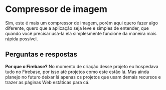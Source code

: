 # Compressor de imagem
Sim, este é mais um compressor de imagem, porém aqui quero fazer algo diferente, quero que a aplicação seja leve e simples de entender, que quando você precisar usá-la ela simplesmente funcione da maneira mais rápida possível.

## Perguntas e respostas
**Por que o Firebase?** No momento de criação desse projeto eu hospedava tudo no Firebase, por isso até projetos como este estão lá. Mas ainda planejo no futuro deixar lá apenas os projetos que usam demais recursos e trazer as páginas Web estáticas para cá.